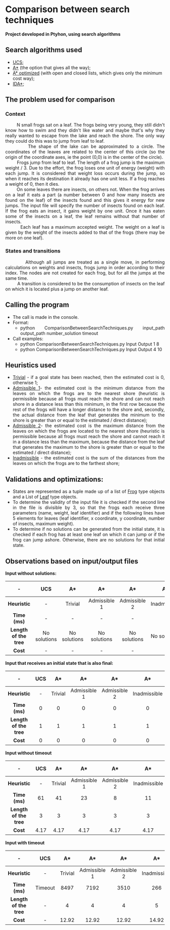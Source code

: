# Comparison between search techniques
**Project developed in Ptyhon, using search algorithms**

## Search algorithms used
* <ins>UCS</ins>;
* <ins>A*</ins> (the option that gives all the way); 
* <ins>A* optimized</ins> (with open and closed lists, which gives only the minimum cost way);
* <ins>IDA*</ins>;

## The problem used for comparison

### Context
<div align="justify"> &nbsp;&nbsp;&nbsp;&nbsp;&nbsp;&nbsp;&nbsp;&nbsp; N small frogs sat on a leaf. The frogs being very young, they still didn't know how to swim and they didn't like water and maybe that's why they really wanted to escape from the lake and reach the shore. The only way they could do this was to jump from leaf to leaf. 
<div align="justify"> &nbsp;&nbsp;&nbsp;&nbsp;&nbsp;&nbsp;&nbsp;&nbsp; The shape of the lake can be approximated to a circle. The coordinates of the leaves are related to the center of this circle (so the origin of the coordinate axes, ie the point (0,0) is in the center of the circle). 
<div align="justify"> &nbsp;&nbsp;&nbsp;&nbsp;&nbsp;&nbsp;&nbsp;&nbsp; Frogs jump from leaf to leaf. The length of a frog jump is the maximum weight / 3. Due to the effort, the frog loses one unit of energy (weight) with each jump. It is considered that weight loss occurs during the jump, so when it reaches its destination it already has one unit less. If a frog reaches a weight of 0, then it dies. 
<div align="justify"> &nbsp;&nbsp;&nbsp;&nbsp;&nbsp;&nbsp;&nbsp;&nbsp; On some leaves there are insects, on others not. When the frog arrives on a leaf it eats a part (a number between 0 and how many insects are found on the leaf) of the insects found and this gives it energy for new jumps. The input file will specify the number of insects found on each leaf. If the frog eats an insect, it gains weight by one unit. Once it has eaten some of the insects on a leaf, the leaf remains without that number of insects. 
<div align="justify"> &nbsp;&nbsp;&nbsp;&nbsp;&nbsp;&nbsp;&nbsp;&nbsp; Each leaf has a maximum accepted weight. The weight on a leaf is given by the weight of the insects added to that of the frogs (there may be more on one leaf).

### States and transitions
<div align="justify"> &nbsp;&nbsp;&nbsp;&nbsp;&nbsp;&nbsp;&nbsp;&nbsp; Although all jumps are treated as a single move, in performing calculations on weights and insects, frogs jump in order according to their index. The nodes are not created for each frog, but for all the jumps at the same time.
<div align="justify"> &nbsp;&nbsp;&nbsp;&nbsp;&nbsp;&nbsp;&nbsp;&nbsp; A transition is considered to be the consumption of insects on the leaf on which it is located plus a jump on another leaf.
 
## Calling the program
* The call is made in the console.
* Format: 
     * python ComparisonBetweenSearchTechniques.py input_path output_path number_solution timeout
* Call examples: 
     * python ComparisonBetweenSearchTechniques.py Input Output 1 8 
     * python ComparisonBetweenSearchTechniques.py Input Output 4 10


## Heuristics used
* <ins>Trivial</ins> - if a goal state has been reached, then the estimated cost is 0, otherwise 1;
* <div align="justify"> <ins>Admissible 1</ins>- the estimated cost is the minimum distance from the leaves on which the frogs are to the nearest shore (heuristic is permissible because all frogs must reach the shore and can not reach shore in a distance less than this minimum, in the first row because the rest of the frogs will have a longer distance to the shore and, secondly, the actual distance from the leaf that generates the minimum to the shore is greater than or equal to the estimated / direct distance);
* <div align="justify"> <ins>Admissible 2</ins>- the estimated cost is the maximum distance from the leaves on which the frogs are located to the nearest shore (heuristic is permissible because all frogs must reach the shore and cannot reach it in a distance less than the maximum, because the distance from the leaf that generates the maximum to the shore is greater than or equal to the estimated / direct distance);
* <ins>Inadmissible</ins> - the estimated cost is the sum of the distances from the leaves on which the frogs are to the farthest shore;

## Validations and optimizations:
* States are represented as a tuple made up of a list of [Frog](https://github.com/AtasieOana/Comparison-between-search-techniques/blob/main/ComparisonBetweenSearchTechniques.py#L40) type objects and a List of [Leaf](https://github.com/AtasieOana/Comparison-between-search-techniques/blob/main/ComparisonBetweenSearchTechniques.py#L8) type objects.
* To determine the validity of the input file it is checked if the second line in the file is divisible by 3, so that the frogs each receive three parameters (name, weight, leaf identifier) and if the following lines have 5 elements for leaves (leaf identifier, x coordinate, y coordinate, number of insects, maximum weight).
* To determine if no solutions can be generated from the initial state, it is checked if each frog has at least one leaf on which it can jump or if the frog can jump ashore. Otherwise, there are no solutions for that initial state.
 
## Observations based on input/output files

**Input without solutions:**

| - | UCS | A* | A* | A*| A* |  A* optimized | A* optimized | A* optimized | A* optimized | IDA* | IDA* | IDA* | IDA* |
| :---: | :---: | :---: | :---: | :---: | :---: | :---: | :---: | :---: | :---: |  :---: | :---: | :---: | :---: |
| **Heuristic** | - | Trivial | Admissible 1 | Admissible 2 | Inadmissible | Trivial | Admissible 1 | Admissible 2 | Inadmissible | Trivial | Admissible 1 | Admissible 2 | Inadmissible |
| **Time (ms)** | - | - |  - | - |  - |  - |  - | - |  - | - |  - | - |  - |
| **Length of the tree**  | No solutions | No solutions | No solutions | No solutions | No solutions | No solutions | No solutions | No solutions | No solutions |No solutions | No solutions | No solutions | No solutions |
| **Cost** | - | - |  - | - | - | - |  - | - | - |- |  - | - | - |- |  - | - | - |

**Input that receives an initial state that is also final:**

| - | UCS | A* | A* | A*| A* |  A* optimized | A* optimized | A* optimized | A* optimized | IDA* | IDA* | IDA* | IDA* |
| :---: | :---: | :---: | :---: | :---: | :---: | :---: | :---: | :---: | :---: |  :---: | :---: | :---: | :---: |
| **Heuristic** | - | Trivial | Admissible 1 | Admissible 2 | Inadmissible | Trivial | Admissible 1 | Admissible 2 | Inadmissible | Trivial | Admissible 1 | Admissible 2 | Inadmissible |
| **Time (ms)** | 0 | 0 |  0 | 0 |  0 |  0 |  0 | 0 |  0 | 0 |  0 | 0 |  0 |
| **Length of the tree**  | 1 | 1 | 1 | 1 | 1 | 1 | 1 | 1 | 1 |1 | 1 | 1 | 1 |
| **Cost** | 0 | 0 |  0 | 0 | 0 | 0 |  0 | 0 | 0 |0 |  0 | 0 | 0 |0 |  0 | 0 | 0 |

**Input without timeout**

| - | UCS | A* | A* | A*| A* |  A* optimized | A* optimized | A* optimized | A* optimized | IDA* | IDA* | IDA* | IDA* |
| :---: | :---: | :---: | :---: | :---: | :---: | :---: | :---: | :---: | :---: |  :---: | :---: | :---: | :---: |
| **Heuristic** | - | Trivial | Admissible 1 | Admissible 2 | Inadmissible | Trivial | Admissible 1 | Admissible 2 | Inadmissible | Trivial | Admissible 1 | Admissible 2 | Inadmissible |
| **Time (ms)** | 61 | 41 | 23 | 8 |  11 |  43 |  26 | 9 |  13 | 129 |  109 | 14 |  29 |
| **Length of the tree**  | 3 | 3 | 3 | 3 | 3 | 3 | 3 | 3 | 3 |3 | 3 | 3 | 3 |
| **Cost** | 4.17 | 4.17 | 4.17 | 4.17 | 4.17 | 4.17 | 4.17 | 4.17 | 4.17 |4.17 | 4.17 | 4.17 | 4.17 |

**Input with timeout**

| - | UCS | A* | A* | A*| A* |  A* optimized | A* optimized | A* optimized | A* optimized | IDA* | IDA* | IDA* | IDA* |
| :---: | :---: | :---: | :---: | :---: | :---: | :---: | :---: | :---: | :---: |  :---: | :---: | :---: | :---: |
| **Heuristic** | - | Trivial | Admissible 1 | Admissible 2 | Inadmissible | Trivial | Admissible 1 | Admissible 2 | Inadmissible | Trivial | Admissible 1 | Admissible 2 | Inadmissible |
| **Time (ms)** | Timeout | 8497 | 7192 | 3510 |  266 |  Timeout |  Timeout | 4170 |  266 | Timeout |  Timeout | Timeout |  6072 |
| **Length of the tree**  | - | 4 | 4 | 4 | 5 | - | - | 4 | 5 | - | - | - | 4 |
| **Cost** | - | 12.92 | 12.92 | 12.92 | 14.92 | - | - | 12.92 | 14.92 | - | - | - | 13.35 |
